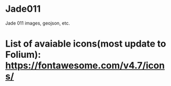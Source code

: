 # Jade011
Jade 011 images, geojson, etc. 

# List of avaiable icons(most update to Folium): https://fontawesome.com/v4.7/icons/
